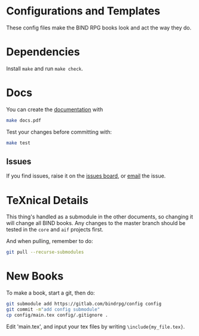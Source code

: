 # Configurations and Templates

These config files make the BIND RPG books look and act the way they do.

# Dependencies

Install `make` and run `make check`.

# Docs

You can create the [documentation][docs] with

```bash
make docs.pdf
```

Test your changes before committing with:

```bash
make test
```

## Issues

If you find issues, raise it on the [issues board][issues board], or [email][issues email] the issue.

# TeXnical Details

This thing's handled as a submodule in the other documents, so changing it will change all BIND books.
Any changes to the master branch should be tested in the `core` and `aif` projects first.

And when pulling, remember to do:

```bash
git pull --recurse-submodules
```

# New Books

To make a book, start a git, then do:

```bash
git submodule add https://gitlab.com/bindrpg/config config
git commit -m"add config submodule"
cp config/main.tex config/.gitignore .
```

Edit 'main.tex', and input your tex files by writing `\include{my_file.tex}`.


[docs]: https://gitlab.com/bindrpg/config/-/jobs/artifacts/master/raw/docs.pdf?job=build
[rules]: https://gitlab.com/bindrpg/config/-/jobs/artifacts/master/raw/rules.pdf?job=build
[cs]: https://gitlab.com/bindrpg/config/-/jobs/artifacts/master/raw/character_sheets.pdf?job=build
[issues board]: https://gitlab.com/bindrpg/config/-/issues/
[issues email]: mailto:contact-project+bindrpg-config-16527104-issue-@incoming.gitlab.com
